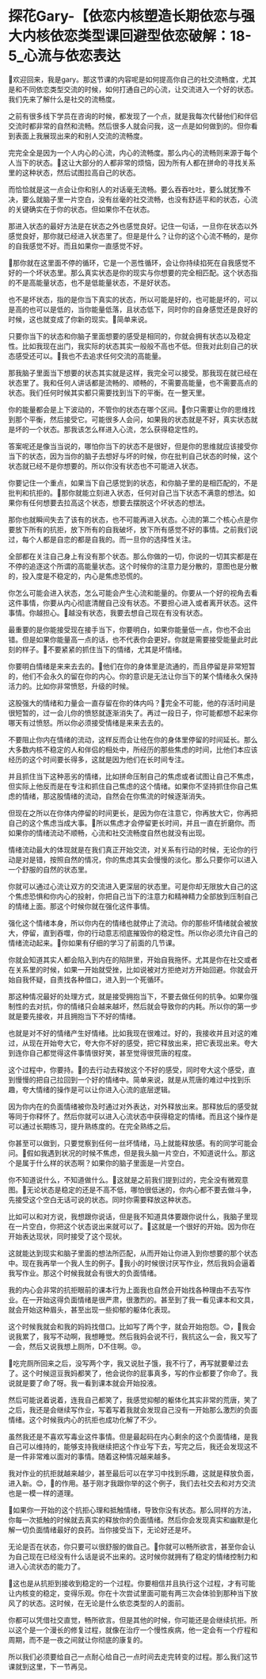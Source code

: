 # 探花Gary-【依恋内核塑造长期依恋与强大内核依恋类型课回避型依恋破解：18-5_心流与依恋表达

🎼欢迎回来，我是gary。那这节课的内容呢是如何提高你自己的社交流畅度，尤其是和不同依恋类型交流的时候，如何打通自己的心流，让交流进入一个好的状态。我们先来了解什么是社交的流畅度。

之前有很多线下学员在咨询的时候，都发现了一个点，就是我每次代替他们和伴侣交流时都非常的自然和流畅。然后很多人就会问我，这一点是如何做到的。但你看到表面上我展现出来的和别人交流的流畅度。

完完全全是因为一个人内心的心流，内心的流畅度。那么内心的流畅则来源于每个人当下的状态。🎼这让大部分的人都非常的烦恼，因为所有人都在拼命的寻找关系里的这种状态，然后试图拉高自己的状态。

而恰恰就是这一点会让你和别人的对话毫无流畅。要么吞吞吐吐，要么就犹豫不决，要么就脑子里一片空白，没有丝毫的社交流畅，也没有舒适平和的状态，心流的关键确实在于你的状态。但如果你不在状态。

那进入状态的最好方法是在状态之外也感觉良好。记住一句话，一旦你在状态以外感觉良好，那你就已经进入状态里了。但是是什么？让你的这个心流不畅的，是你的自我感觉不好。而且如果你一直感觉不好。

🎼那你就在这里面不停的循环，它是一个恶性循环，会让你持续掐死在自我感觉不好的一个坏状态里。那么真实状态是你的现实与你想要的完全相匹配。这个状态指的不是高能量状态，也不是低能量状态，不是好状态。

也不是坏状态，指的是你当下真实的状态，所以可能是好的，也可能是坏的，可以是高的也可以是低的，当你能量低落，且状态低下，同时你的自身感觉还是良好的时候，这也就变成了你新的现实。🎼简单来说。

只要你当下的状态和你脑子里面想要的感受是相同的，你就会拥有状态以及稳定性。比如我现在出门，我实际的状态其实一般般不高也不低。但我对此刻自己的状态感受还可以。🎼我也不去追求任何交流的高能量。

那我脑子里面当下想要的状态其实就是这样，我完全可以接受。那我现在就已经在状态里了。我和任何人讲话都是流畅的、顺畅的，不需要高能量，也不需要高点的状态。我们任何时候其实都只需要找到当下的平衡。在一整天里。

你的能量都会是上下波动的，不管你的状态在哪个区间。🎼你只需要让你的思维找到那个平衡，然后接受它。可能很多人会问，如果我的状态就是不好，真实状态就是坏的一个状态。那我该怎么样进入心流，怎么获得稳定性的。

答案呢还是像当当说的，哪怕你当下的状态不是很好，但是你的思维就应该接受你当下的状态，因为当你的脑子去想好与坏的时候，你在批判自己状态的时候，这个状态就已经不是你想要的。所以你没有状态也不可能进入状态。

你要记住一个重点，如果当下自己感觉到的状态，和你脑子里的是相匹配的，不是批判和抗拒的。🎼那你就能立刻进入状态，任何对自己当下状态不满意的想法。如果你有任何想要去拉高这个状态，想要去摆脱这个坏状态的想法。

那你也就瞬间失去了该有的状态，也不可能再进入状态。心流的第二个核心点是你要放下所有的抗拒，放下所有的自我破坏，放下所有感觉不好的事情。之前我们说过，每个人都是自恋的都是自我的。而一旦你的选择性关注。

全部都在关注自己身上有没有那个状态。那么你做的一切，你说的一切其实都是在不停的追逐这个所谓的高能量状态。这个时候你的注意力是分散的，意图也是分散的，投入度是不稳定的，内心是焦虑恐慌的。

你怎么可能会进入状态，怎么可能会产生心流和能量的。你要从一个好的视角去看这件事情，你要从内心彻底清醒自己没有状态。不要担心进入或者离开状态。这件事情。你越担心。🎼越没有状态，我要去想自己现在有没有状态。

最重要的是你能接受现在接手当下，你要明白，如果你能量低一点，你也不会出错。但是如果你能量高一点的话，也不代表你会更好。你就是需要接受能量此时此刻的样子。🎼不要紧紧的抓住当下的情绪，尤其是坏情绪。

你要明白情绪是来来去去的。🎼他们在你的身体里是流通的，而且停留是非常短暂的，他们不会永久的留在你的内心。你的意识是无法让你当下的某个情绪永久保持活力的。比如你非常愤怒，升级的时候。

这股强大的情绪和力量会一直存留在你的体内吗？🎼完全不可能，他的存活时间是很短暂的，过一会儿你的愤怒就逐渐消失了。再过一段日子，你可能都想不起来你哪天有过愤怒。所以你必须接受情绪是来来去去的。

不要阻止你内在情绪的流动，这样反而会让他在你的身体里停留的时间延长。那么大多数内核不稳定的人和伴侣的相处中，所经历的那些焦虑的时间，比他们本应该经历的这个时间要长得多，这就是因为他们在长时间专注。

并且抓住当下这种恶劣的情绪，比如拼命压制自己的焦虑或者试图让自己不焦虑，但实际上他反而是在专注和抓住自己焦虑的这个情绪。如果你不坚持抓住你自己焦虑的情绪，那这股情绪的流动，自然会在你焦流的时候逐渐消失。

但现在之所以在你体内停留的时间更长，是因为你在注意它，你再放大它，你再把自己的这个焦虑当成大事。🎼所以焦虑才会停留更长时间，并且一直在折磨你。而如果你的情绪流动不顺畅，心流和社交流畅度自然也就没有出现。

情绪流动最大的体现就是在我们真正开始交流，对关系有行动的时候，无论你的行动是对是错，按照自然的情况，你的焦虑其实会慢慢的淡化。那么只要你可以进入一个舒服的自然的状态里。

你就可以通过心流让双方的交流进入更深层的状态里。可是你却无限放大自己的这个焦虑恐惧和你内心的投射，你把自己当下的注意力和精神精力全部放到压制自己的情绪上面。那这个时候你就在强化这件事情。

强化这个情绪本身，所以你内在的情绪也就停止了流动。你的那些坏情绪就会被放大，停留，直到吞噬，你的行动意志彻底摧毁你的稳定性。所以你必须允许自己的情绪流动起来。🎼你如果有仔细的学习了前面的几节课。

你就会知道其实人都会陷入到内在的陷阱里，开始自我拖怀。尤其是你在社交或者在关系里的时候，如果一开始就受挫，比如说被对方拒绝对方开始回避。你就会开始自我怀疑，自责找各种借口，进入到一个死循环。

那这种情况最好的处理方式，就是接受拥抱当下，不要去做任何的抗争。如果你强制性的去对抗，你的情绪只会越来越坏，然后就会导致你的内耗。所以你的第一步就是要先接收，并且拥抱当下不好的情绪。

也就是对不好的情绪产生好情绪。比如我现在很难过。好的，我接收并且对这的难过，从现在开始夸大它，夸大你不好的感受，把它释放出来，把它表现出来。夸大到连你自己都觉得这件事情很好笑，甚至觉得很荒唐的程度。

这个过程中，你要持。🎼的去行动去释放这个不好的感受，同时夸大这个感受，直到慢慢的把自己拉回到一个好的情绪中。简单来说，就是从荒唐的难过中找到乐趣，夸大情绪的操作是可以让你进入心流的底层逻辑。

因为你内在的负面情绪被你及时通过对外表达，对外释放出来。那释放后的感受就等同于你释怀了。然后你就可以进入心流状态中获得稳定的情绪。而且这个操作是可以通过长期练习，提升熟练度的。在完全熟练之后。

你甚至可以做到，只要觉察到任何一丝坏情绪，马上就能释放感。有的同学可能会问。🎼假如我遇到状况的时候不焦虑，但是我头脑一片空白，不知道说什么。那这个是属于什么样的状态啊？如果你的脑子里面是一片空白。

你不知道说什么，不知道做什么。🎼这就是之前我们提到过的，完全没有微观意图。🎼无论状态是稳定的还是不高不低，哪怕很低迷的，你内心都不要去做斗争，先接受这个空白无话可说的状态。同时你需要释放这种状态。

比如可以和对方说，我想跟你说话，但是我不知道具体要跟你说什么，我脑子里现在一片空白，你把这个状态说出来就可以了。🎼这就是一个很好的开始。因为你在开始表达现状，同时接受了这个现状。

这就能达到现实和脑子里面的想法所匹配，从而开始让你进入到你想要的那个状态中。现在我再举一个我人生的例子。🎼我小的时候很讨厌写作业，然后我妈会逼着我写作业。那这个时候我就会有很大的负面情绪。

我的内心会非常的抗拒眼前的课本行为上面我也自然会开始找各种理由不去写作业。在一开始这得负面情绪是很严肃，很激烈的。甚至到了我一看见课本和文具，就会开始这种眉头，甚至出现一些抑郁的躯体化表现。

这个时候我就会和我的妈妈找借口。比如写了两个字，就会开始抱怨。😊，🎼我会说我累了，我写不动啊，我想睡觉。然后我妈会说不行，我抗这么一会，我又写了一会，然后又说我想上厕所，D不住啊。😡。

🎼吃完厕所回来之后，没写两个字，我又说肚子饿，我不行了，再写就要晕过去了。这个时候逗豆我妈都笑了，他会说你的屁事真多，写的作业都要了你命了。我说就是要了命了呀。我一看到课本就会开始投液。

然后可能说着说着，连我自己都笑了，我感觉抑郁的躯体化其实非常的荒唐，笑了之后，我还是会继续写作业，写着写着我就会发现自己没有一开始那么激烈的负面情绪。这个时候我内心的抗拒也成功化解了不少。

虽然我还是不喜欢写毒业这件事情。但是最起码在内心剩余的这个负面情绪，是我自己可以维持的，能够支持我继续把这个作业写下去，写完之后，我还会发现这不是一件非常难以面对的事情。随着这种情况越来越多。

我对作业的抗拒就越来越少，甚至最后可以在学习中找到乐趣，这就是释放负面，进入新。😊，🎼的作用。基于刚才我跟你举的这个例子，我们去社交去和对方交流也是一模一样的道理。

🎼如果你一开始的这个抗拒心理和抵触情绪，导致你没有状态。那么同样的方法，你每一次抵触的时候就去真实的释放你的负面情绪。然后你会发现真实和幽默是化解一切负面情绪最好的良药。当你接受当下，无论好还是坏。

无论是否在状态，你只要可以很舒服的做自己。🎼你就可以畅所欲言，甚至你会认为自己现在已经没有什么话是说不出来的。这时候你就拥有了稳定的情绪控制力和进入心流状态的能力了。

🎼这也是从抗拒到接收到稳定的一个过程。你要相信并且执行这个过程，才有可能让内核变的稳定，变得乐观。你在十次尝试里面可能有两三次会体验到那种当下放风了的状态。这时候，在无论是什么依恋类型的人的面前。

你都可以凭借社交直觉，畅所欲言。但是其他的时候，你可能还是会继续抗拒。所以这个是一个漫长的修复过程，就像在治疗一个慢性疾病，他一定会有一个疗程和周期，而不是一夜之间就让你彻底的康复的。

所以我们必须要给自己一点耐心给自己一点时间去走完转变的过程。那么我们这节课就到这里，下一节再见。